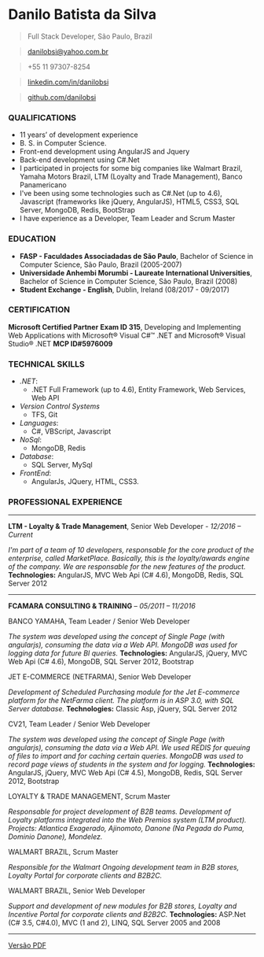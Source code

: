 
# Danilo Batista da Silva
>Full Stack Developer, São Paulo, Brazil

>danilobsi@yahoo.com.br

>+55 11 97307-8254  

>[linkedin.com/in/danilobsi](https://www.linkedin.com/in/danilobsi)

>[github.com/danilobsi](https://github.com/danilobsi)


### QUALIFICATIONS

- 11 years’ of development experience
- B. S. in Computer Science.
- Front-end development using AngularJS and Jquery
- Back-end development using C#.Net
- I participated in projects for some big companies like Walmart Brazil, Yamaha Motors Brazil, LTM (Loyalty and Trade Management), Banco Panamericano
- I've been using some technologies such as C#.Net (up to 4.6), Javascript (frameworks like jQuery, AngularJS), HTML5, CSS3, SQL Server, MongoDB, Redis, BootStrap
- I have experience as a Developer, Team Leader and Scrum Master


### EDUCATION

- **FASP - Faculdades Associadadas de São Paulo**, Bachelor of Science in Computer Science, São Paulo, Brazil (2005-2007)
- **Universidade Anhembi Morumbi - Laureate International Universities**, Bachelor of Science in Computer Science, São Paulo, Brazil (2008)
- **Student Exchange - English**, Dublin, Ireland (08/2017 - 09/2017)


### CERTIFICATION

**Microsoft Certified Partner**
**Exam ID 315**, Developing and Implementing Web Applications with Microsoft® Visual C#™ .NET and Microsoft® Visual Studio® .NET
**MCP ID#5976009**


### TECHNICAL SKILLS

- *.NET*:
    - .NET Full Framework (up to 4.6), Entity Framework, Web Services, Web API
- *Version Control Systems*
    - TFS, Git 
- *Languages*:
    - C#, VBScript, Javascript
- *NoSql*:
    - MongoDB, Redis
- *Database*:
    - SQL Server, MySql
- *FrontEnd*:
    - AngularJs, JQuery, HTML, CSS3.

### PROFESSIONAL EXPERIENCE

---
**LTM - Loyalty & Trade Management**, Senior Web Developer - *12/2016 – Current*

*I'm part of a team of 10 developers, responsable for the core product of the enterprise, called MarketPlace. Basically, this is the loyalty/awards engine of the company. We are responsable for the new features of the product.*
**Technologies:** AngularJS, MVC Web Api (C# 4.6), MongoDB, Redis, SQL Server 2012

---
**FCAMARA CONSULTING & TRAINING** – *05/2011 – 11/2016*

BANCO YAMAHA, Team Leader / Senior Web Developer

*The system was developed using the concept of Single Page (with angularjs), consuming the data via a Web API. MongoDB was used for logging data for future BI queries.*
**Technologies:** AngularJS, jQuery, MVC Web Api (C# 4.6), MongoDB, SQL Server 2012, Bootstrap

JET E-COMMERCE (NETFARMA), Senior Web Developer

*Development of Scheduled Purchasing module for the Jet E-commerce platform for the NetFarma client. The platform is in ASP 3.0, with SQL Server database.*
**Technologies:** Classic Asp, jQuery, SQL Server 2012

CV21, Team Leader / Senior Web Developer

*The system was developed using the concept of Single Page (with angularjs), consuming the data via a Web API. We used REDIS for queuing of files to import and for caching certain queries. MongoDB was used to record page views of students in the system and for logging.*
**Technologies:** AngularJS, jQuery, MVC Web Api (C# 4.5), MongoDB, Redis,
SQL Server 2012, Bootstrap

LOYALTY & TRADE MANAGEMENT, Scrum Master

*Responsable for project development of B2B teams. Development of Loyalty platforms integrated into the Web Premios system (LTM product). Projects: Atlantica Exagerado, Ajinomoto, Danone (Na Pegada do Puma, Dominio Danone), Mondelez.*

WALMART BRAZIL, Scrum Master

*Responsible for the Walmart Ongoing development team in B2B stores, Loyalty Portal for corporate clients and B2B2C.*

WALMART BRAZIL, Senior Web Developer

*Support and development of new modules for B2B stores, Loyalty and Incentive Portal for corporate clients and B2B2C.*
**Technologies:** ASP.Net (C# 3.5, C#4.0), MVC (1 and 2), LINQ, SQL Server
2005 and 2008

---

[Versão PDF](https://gitprint.com/danilobsi/resume/blob/master/README.md?download)

